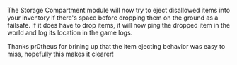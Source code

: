 The Storage Compartment module will now try to eject disallowed items into your inventory if there's space before dropping them on the ground as a failsafe. If it does have to drop items, it will now ping the dropped item in the world and log its location in the game logs.

Thanks pr0theus for brining up that the item ejecting behavior was easy to miss, hopefully this makes it clearer!
